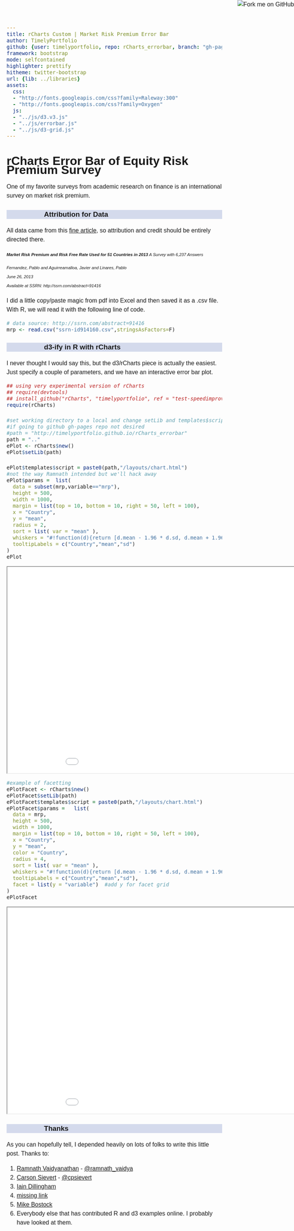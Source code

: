 ```yaml
---
title: rCharts Custom | Market Risk Premium Error Bar
author: TimelyPortfolio
github: {user: timelyportfolio, repo: rCharts_errorbar, branch: "gh-pages"}
framework: bootstrap
mode: selfcontained
highlighter: prettify
hitheme: twitter-bootstrap
url: {lib: ../libraries}
assets:
  css:
  - "http://fonts.googleapis.com/css?family=Raleway:300"
  - "http://fonts.googleapis.com/css?family=Oxygen"
  js:
  - "../js/d3.v3.js"
  - "../js/errorbar.js"
  - "../js/d3-grid.js"
---
```

  
<style>
iframe{
  height:550px;
  width:1000px;
  margin:auto auto;
}

body{
  font-family: 'Oxygen', sans-serif;
  font-size: 16px;
  line-height: 24px;
}

h1,h2,h3,h4 {
  font-family: 'Raleway', sans-serif;
}

.container { width: 900px; }

h3 {
  background-color: #D4DAEC;
    text-indent: 100px; 
}

h4 {
  text-indent: 100px;
}
</style>
  
<a href="https://github.com/timelyportfolio/rCharts_errorbar"><img style="position: absolute; top: 0; right: 0; border: 0;" src="https://s3.amazonaws.com/github/ribbons/forkme_right_darkblue_121621.png" alt="Fork me on GitHub"></a>

# rCharts Error Bar of Equity Risk Premium Survey




One of my favorite surveys from academic research on finance is an international survey on market risk premium.



### Attribution for Data
All data came from this [fine article](http://ssrn.com/abstract=91416), so attribution and credit should be entirely directed there.
<address style="font-size:70%;"><strong>Market Risk Premium and Risk Free Rate Used for 51 Countries in 2013</strong>    
A Survey with 6,237 Answers<p class="muted">Fernandez, Pablo and Aguirreamalloa, Javier and Linares, Pablo<br>June 26, 2013<br>Available at SSRN: http://ssrn.com/abstract=91416</p>
</address>

I did a little copy/paste magic from pdf into Excel and then saved it as a .csv file.  With R, we will read it with the following line of code.


```r
# data source: http://ssrn.com/abstract=91416
mrp <- read.csv("ssrn-id914160.csv",stringsAsFactors=F)
```



### d3-ify in R with rCharts

I never thought I would say this, but the d3/rCharts piece is actually the easiest.  Just specify a couple of parameters, and we have an interactive error bar plot.


```r
## using very experimental version of rCharts
## require(devtools)
## install_github("rCharts", "timelyportfolio", ref = "test-speedimprove")
require(rCharts)

#set working directory to a local and change setLib and templates$script
#if going to github gh-pages repo not desired
#path = "http://timelyportfolio.github.io/rCharts_errorbar"
path = ".."
ePlot <- rCharts$new()
ePlot$setLib(path)

ePlot$templates$script = paste0(path,"/layouts/chart.html")
#not the way Ramnath intended but we'll hack away
ePlot$params =  list(
  data = subset(mrp,variable=="mrp"),
  height = 500,
  width = 1000,
  margin = list(top = 10, bottom = 10, right = 50, left = 100),
  x = "Country",
  y = "mean",
  radius = 2,
  sort = list( var = "mean" ),
  whiskers = "#!function(d){return [d.mean - 1.96 * d.sd, d.mean + 1.96 * d.sd]}!#",
  tooltipLabels = c("Country","mean","sd") 
)
ePlot
```

<iframe src=assets/fig/unnamed-chunk-3.html seamless></iframe>



```r
#example of facetting
ePlotFacet <- rCharts$new()
ePlotFacet$setLib(path)
ePlotFacet$templates$script = paste0(path,"/layouts/chart.html")
ePlotFacet$params =   list(
  data = mrp,
  height = 500,
  width = 1000,
  margin = list(top = 10, bottom = 10, right = 50, left = 100),
  x = "Country",
  y = "mean",
  color = "Country",
  radius = 4,
  sort = list( var = "mean" ),
  whiskers = "#!function(d){return [d.mean - 1.96 * d.sd, d.mean + 1.96 * d.sd]}!#",
  tooltipLabels = c("Country","mean","sd"),
  facet = list(y = "variable")  #add y for facet grid
)
ePlotFacet
```

<iframe src=assets/fig/unnamed-chunk-4.html seamless></iframe>


### Thanks
As you can hopefully tell, I depended heavily on lots of folks to write this little post.  Thanks to:    
1. [Ramnath Vaidyanathan](http://github.com/ramnathv) - [@ramnath_vaidya](https://twitter.com/ramnath_vaidya)    
2. [Carson Sievert](http://cpsievert.github.io/) - [@cpsievert](https://twitter.com/cpsievert)    
2. [Iain Dillingham](http://dillingham.me.uk/)    
4. [missing link](http://fillintheblank.com)    
5. [Mike Bostock](http://bost.ocks.org/mike/)    
6. Everybody else that has contributed R and d3 examples online. I probably have looked at them.

